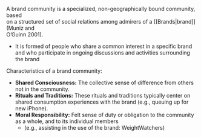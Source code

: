 A brand community is a specialized, non-geographically bound community, based  
on a structured set of social relations among admirers of a [[Brands|brand]] (Muniz and  
O’Guinn 2001).  
- It is formed of people who share a common interest in a specific brand and who participate in ongoing discussions and activities surrounding the brand

Characteristics of a brand community:  
- **Shared Consciousness:** The collective sense of difference from others not in the community.  
- **Rituals and Traditions:** These rituals and traditions typically center on shared consumption experiences with the brand (e.g., queuing up for new iPhone).  
- **Moral Responsibility:** Felt sense of duty or obligation to the community as a whole, and to its individual members 
	- (e.g., assisting in the use of the brand: WeightWatchers)